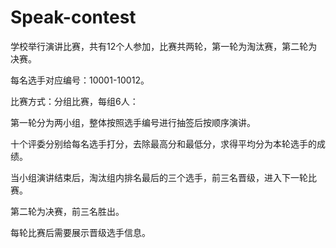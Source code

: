 # Speak-contest

学校举行演讲比赛，共有12个人参加，比赛共两轮，第一轮为淘汰赛，第二轮为决赛。

每名选手对应编号：10001-10012。

比赛方式：分组比赛，每组6人：

第一轮分为两小组，整体按照选手编号进行抽签后按顺序演讲。

十个评委分别给每名选手打分，去除最高分和最低分，求得平均分为本轮选手的成绩。

当小组演讲结束后，淘汰组内排名最后的三个选手，前三名晋级，进入下一轮比赛。

第二轮为决赛，前三名胜出。

每轮比赛后需要展示晋级选手信息。
